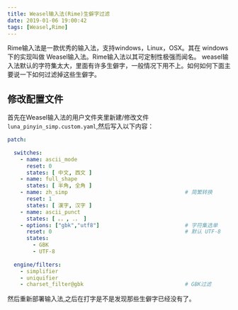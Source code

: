 ```yaml
---
title: Weasel输入法(Rime)生僻字过滤
date: 2019-01-06 19:00:42
tags: [Weasel,Rime]
---
```


Rime输入法是一款优秀的输入法，支持windows，Linux，OSX。其在 windows 下的实现叫做 Weasel输入法。Rime输入法以其可定制性极强而闻名。
weasel输入法默认的字符集太大，里面有许多生僻字，一般情况下用不上。如何如何下面主要说一下如何过滤掉这些生僻字。

## 修改配置文件
首先在Weasel输入法的用户文件夹里新建/修改文件 `luna_pinyin_simp.custom.yaml`,然后写入以下内容：
``` yaml
patch:
   
  switches:
    - name: ascii_mode
      reset: 0
      states: [ 中文, 西文 ]
    - name: full_shape
      states: [ 半角, 全角 ]
    - name: zh_simp                                     # 简繁转换
      reset: 1
      states: [ 漢字, 汉字 ]
    - name: ascii_punct
      states: [ 。，, ．， ]
    - options: ["gbk","utf8"]                			# 字符集选单
      reset: 0                                          # 默认 UTF-8
      states:
	    - GBK
        - UTF-8
        
  engine/filters:
    - simplifier
    - uniquifier
    - charset_filter@gbk                                # GBK过滤
```
然后重新部署输入法,之后在打字是不是发现那些生僻字已经没有了。